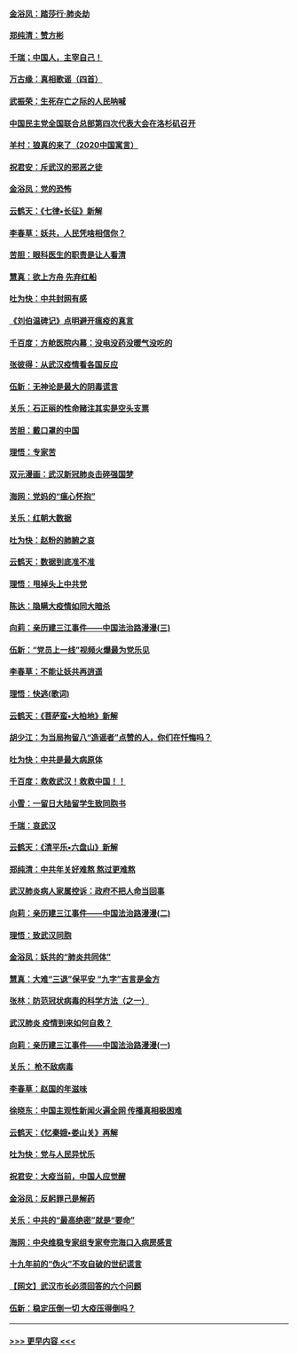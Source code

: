 #### [金浴凤：踏莎行‧肺炎劫](../pages/nsc993/n11858227.md?t=02101755) 
#### [郑纯清：赞方彬](../pages/nsc993/n11856803.md?t=02101755) 
#### [千瑞；中国人，主宰自己！](../pages/nsc993/n11856793.md?t=02101755) 
#### [万古缘：真相歌谣（四首）](../pages/nsc993/n11856263.md?t=02101755) 
#### [武振荣：生死存亡之际的人民呐喊](../pages/nsc993/n11856256.md?t=02101755) 
#### [中国民主党全国联合总部第四次代表大会在洛杉矶召开](../pages/nsc993/n11856344.md?t=02101755) 
#### [羊村：狼真的来了（2020中国寓言）](../pages/nsc993/n11856229.md?t=02101755) 
#### [祝君安：斥武汉的邪恶之徒](../pages/nsc993/n11855861.md?t=02101755) 
#### [金浴凤：党的恐怖](../pages/nsc993/n11855849.md?t=02101755) 
#### [云鹤天：《七律▪长征》新解](../pages/nsc993/n11855479.md?t=02101755) 
#### [李春草：妖共，人民凭啥相信你？](../pages/nsc993/n11855196.md?t=02101755) 
#### [苦胆：眼科医生的职责是让人看清](../pages/nsc993/n11853840.md?t=02101755) 
#### [慧真：欲上方舟 先弃红船](../pages/nsc993/n11853483.md?t=02101755) 
#### [吐为快：中共封网有感](../pages/nsc993/n11852575.md?t=02101755) 
#### [《刘伯温碑记》点明避开瘟疫的真言](../pages/nsc993/n11852128.md?t=02101755) 
#### [千百度：方舱医院内幕：没电没药没暖气没吃的](../pages/nsc993/n11850211.md?t=02101755) 
#### [张彼得：从武汉疫情看各国反应](../pages/nsc993/n11850102.md?t=02101755) 
#### [伍新：无神论是最大的阴毒谎言](../pages/nsc993/n11846129.md?t=02101755) 
#### [关乐：石正丽的性命赌注其实是空头支票](../pages/nsc993/n11846109.md?t=02101755) 
#### [苦胆：戴口罩的中国](../pages/nsc993/n11845576.md?t=02101755) 
#### [理悟：专家苦](../pages/nsc993/n11845564.md?t=02101755) 
#### [双元漫画：武汉新冠肺炎击碎强国梦](../pages/nsc993/n11843320.md?t=02101755) 
#### [海网：党妈的“瘟心怀抱”](../pages/nsc993/n11840740.md?t=02101755) 
#### [关乐：红朝大数据](../pages/nsc993/n11840675.md?t=02101755) 
#### [吐为快：赵粉的肺腑之哀](../pages/nsc993/n11840618.md?t=02101755) 
#### [云鹤天：数据到底准不准](../pages/nsc993/n11840325.md?t=02101755) 
#### [理悟：甩掉头上中共党](../pages/nsc993/n11838826.md?t=02101755) 
#### [陈达：隐瞒大疫情如同大暗杀](../pages/nsc993/n11838771.md?t=02101755) 
#### [向莉：亲历建三江事件——中国法治路漫漫(三)](../pages/nsc993/n11831825.md?t=02101755) 
#### [伍新：“党员上一线”视频火爆最为党乐见](../pages/nsc993/n11838200.md?t=02101755) 
#### [李春草：不能让妖共再逍遥](../pages/nsc993/n11838102.md?t=02101755) 
#### [理悟：快逃(歌词)](../pages/nsc993/n11838083.md?t=02101755) 
#### [云鹤天：《菩萨蛮▪大柏地》新解](../pages/nsc993/n11838059.md?t=02101755) 
#### [胡少江：为当局拘留八“造谣者”点赞的人，你们在忏悔吗？](../pages/nsc993/n11836801.md?t=02101755) 
#### [吐为快：中共是最大病原体](../pages/nsc993/n11836748.md?t=02101755) 
#### [千百度：救救武汉！救救中国！！](../pages/nsc993/n11836145.md?t=02101755) 
#### [小雪：一留日大陆留学生致同胞书](../pages/nsc993/n11834624.md?t=02101755) 
#### [千瑞：哀武汉](../pages/nsc993/n11833647.md?t=02101755) 
#### [云鹤天：《清平乐▪六盘山》新解](../pages/nsc993/n11833611.md?t=02101755) 
#### [郑纯清：中共年关好难熬 熬过更难熬](../pages/nsc993/n11833489.md?t=02101755) 
#### [武汉肺炎病人家属控诉：政府不把人命当回事](../pages/nsc993/n11833205.md?t=02101755) 
#### [向莉：亲历建三江事件——中国法治路漫漫(二)](../pages/nsc993/n11829102.md?t=02101755) 
#### [理悟：致武汉同胞](../pages/nsc993/n11831522.md?t=02101755) 
#### [金浴凤：妖共的“肺炎共同体”](../pages/nsc993/n11829448.md?t=02101755) 
#### [慧真：大难“三退”保平安 “九字”吉言是金方](../pages/nsc993/n11829501.md?t=02101755) 
#### [张林：防范冠状病毒的科学方法（之一）](../pages/nsc993/n11828618.md?t=02101755) 
#### [武汉肺炎 疫情到来如何自救？](../pages/nsc993/n11827632.md?t=02101755) 
#### [向莉：亲历建三江事件——中国法治路漫漫(一)](../pages/nsc993/n11827190.md?t=02101755) 
#### [关乐： 枪不敌病毒](../pages/nsc993/n11826746.md?t=02101755) 
#### [李春草：赵国的年滋味](../pages/nsc993/n11826321.md?t=02101755) 
#### [徐晓东：中国主观性新闻火遍全网 传播真相极困难](../pages/nsc993/n11826508.md?t=02101755) 
#### [云鹤天：《忆秦娥▪娄山关》再解](../pages/nsc993/n11824682.md?t=02101755) 
#### [吐为快：党与人民异忧乐](../pages/nsc993/n11824660.md?t=02101755) 
#### [祝君安：大疫当前，中国人应觉醒](../pages/nsc993/n11821946.md?t=02101755) 
#### [金浴凤：反躬罪己是解药](../pages/nsc993/n11820280.md?t=02101755) 
#### [关乐：中共的“最高绝密”就是“要命”](../pages/nsc993/n11816946.md?t=02101755) 
#### [海网：中央维稳专家组专家夸完海口入病房感言](../pages/nsc993/n11815138.md?t=02101755) 
#### [十九年前的“伪火”不攻自破的世纪谎言](../pages/nsc993/n11813238.md?t=02101755) 
#### [【网文】武汉市长必须回答的六个问题](../pages/nsc993/n11813848.md?t=02101755) 
#### [伍新：稳定压倒一切 大疫压得倒吗？](../pages/nsc993/n11812634.md?t=02101755) 

----
#### [ >>> 更早内容 <<< ](../indexes/nsc993-earlier.md)
